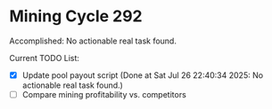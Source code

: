 # Mining Cycle 292

Accomplished: No actionable real task found.

Current TODO List:

- [x] Update pool payout script  (Done at Sat Jul 26 22:40:34 2025: No actionable real task found.)
- [ ] Compare mining profitability vs. competitors